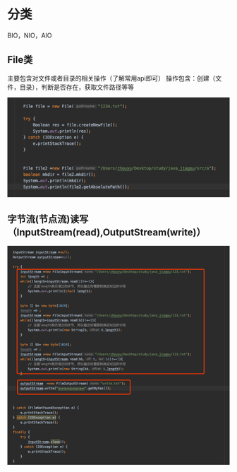 # 分类
BIO，NIO，AIO

## File类
主要包含对文件或者目录的相关操作（了解常用api即可）
操作包含：创建（文件，目录），判断是否存在，获取文件路径等等

![title](https://raw.githubusercontent.com/zhouyubiu/gitnotes_images/master/gitnote/2020/05/10/1589125431737-1589125431764.png)

## 字节流(节点流)读写（InputStream(read),OutputStream(write)）

![title](https://raw.githubusercontent.com/zhouyubiu/gitnotes_images/master/gitnote/2020/05/11/1589128954937-1589128954940.png)



## 

